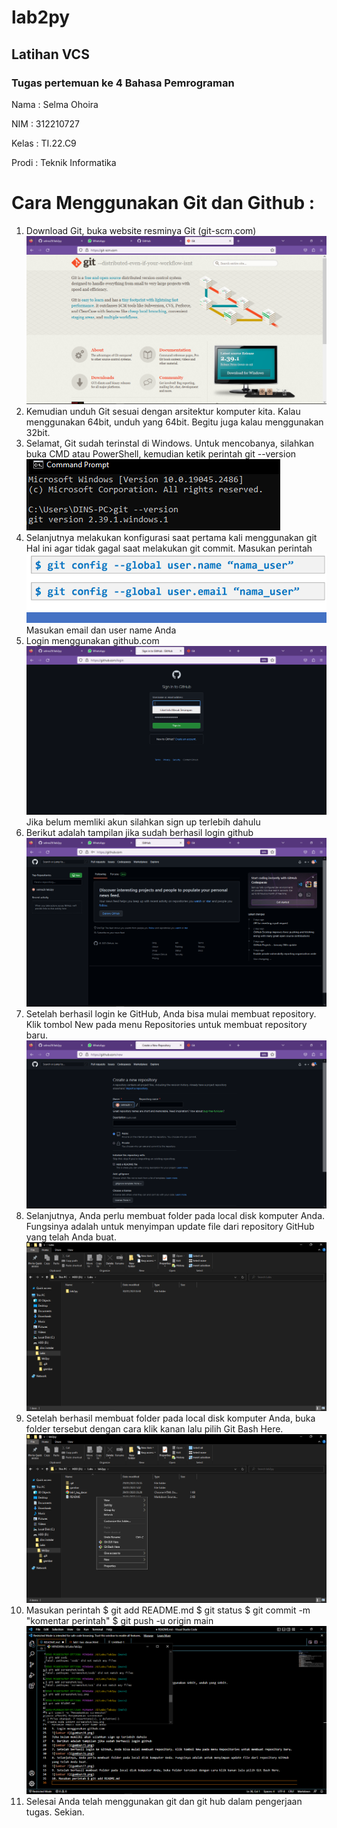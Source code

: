 # lab2py
## Latihan VCS

### Tugas pertemuan ke 4 Bahasa Pemrograman
Nama : Selma Ohoira

NIM : 312210727

Kelas : TI.22.C9

Prodi : Teknik Informatika

# Cara Menggunakan Git dan Github :
1. Download Git, buka website resminya Git (git-scm.com)
![Gambar 1](gambar/1.png)
2. Kemudian unduh Git sesuai dengan arsitektur komputer kita. Kalau menggunakan 64bit, unduh yang 64bit.
Begitu juga kalau menggunakan 32bit.
3. Selamat, Git sudah terinstal di Windows. Untuk mencobanya, silahkan 
buka CMD atau PowerShell, kemudian ketik perintah
git --version
![Gambar 2](gambar/2.png)
4. Selanjutnya melakukan konfigurasi saat pertama kali menggunakan git
Hal ini agar tidak gagal saat melakukan git commit.
Masukan perintah 
![Gambar 3](gambar/3.png)
Masukan email dan user name Anda
5. Login menggunakan github.com
![Gambar 4](gambar/4.png)
Jika belum memliki akun silahkan sign up terlebih dahulu
6. Berikut adalah tampilan jika sudah berhasil login github
![Gambar 5](gambar/5.png)
7. Setelah berhasil login ke GitHub, Anda bisa mulai membuat repository. Klik tombol New pada menu Repositories untuk membuat repository baru.
![Gambar 6](gambar/6.png)
8. Selanjutnya, Anda perlu membuat folder pada local disk komputer Anda. Fungsinya adalah untuk menyimpan update file dari repository GitHub yang telah Anda buat.
![Gambar 7](gambar/7.png)
9. Setelah berhasil membuat folder pada local disk komputer Anda, buka folder tersebut dengan cara klik kanan lalu pilih Git Bash Here.
![Gambar 8](gambar/8.png)
10. Masukan perintah $ git add README.md
$ git status
$ git commit -m "komentar perintah"
$ git push -u origin main
![Gambar 9](gambar/9.png)
11. Selesai
Anda telah menggunakan git dan git hub dalam pengerjaan tugas. Sekian.